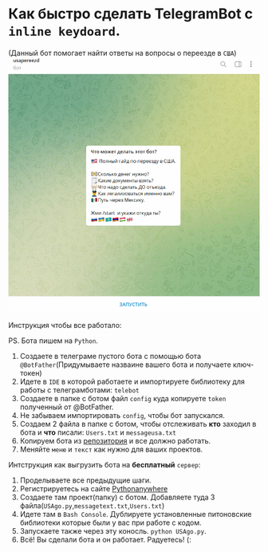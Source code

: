 ﻿# Как быстро сделать TelegramBot с `inline keydoard`.
 (Данный бот помогает найти ответы на вопросы о переезде в `США`)
![preview](gifusabot.gif)

Инструкция чтобы все работало:

PS. Бота пишем на `Python`.
  1. Создаете в телеграме пустого бота с помощью бота `@BotFather`(Придумываете назваине вашего бота и получаете ключ-токен)
  2. Идете в `IDE` в которой работаете и импортируете библиотеку для работы с телеграмботами: `telebot`
  3. Создаете в папке с ботом файл `config` куда копируете `token` полученный от @BotFather.
  4. Не забываем импортировать `config`, чтобы бот запускался. 
  5. Создаем 2 файла в папке с ботом, чтобы отслеживать **кто** заходил в бота и **что** писали: `Users.txt` и `messageusa.txt`
  6. Копируем бота из [репозитория](https://github.com/qupec1/usabot.git) и все должно работать.
  7. Меняйте `меню` и `текст` как нужно для ваших проектов.
  
  
  
  
Интструкция как выгрузить бота на  **бесплатный** `сервер`:
  1. Проделываете все предыдущие шаги.
  2. Регистрируетесь на сайте [Pythonanywhere](https://www.pythonanywhere.com/)
  3. Создаете там проект(папку) с ботом. Добавляете туда 3 файла(`USAgo.py`,`messagetext.txt`,`Users.txt`)
  4. Идете там в `Bash Console`. Дублируете установленные питоновские библиотеки которые были у вас при работе с кодом.
  5. Запускаете также через эту коносль. `python USAgo.py`. 
  6. Всё! Вы сделали бота и он работает. Радуетесь! (:
  
